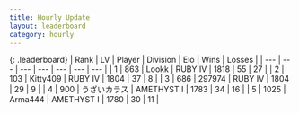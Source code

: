 ```yaml
---
title: Hourly Update
layout: leaderboard
category: hourly
---
```


{: .leaderboard}
| Rank | LV | Player | Division | Elo | Wins | Losses |
| --- | --- | --- | --- | --- | --- | --- |
| <span data-change="0">1</span> | 863 | <span title="ID: 675058">Lookk</span> | RUBY IV | <span data-change="0">1818</span> | <span data-change="0">55</span> | <span data-change="0">27</span> |
| <span data-change="0">2</span> | 103 | <span title="ID: 459203">Kitty409</span> | RUBY IV | <span data-change="0">1804</span> | <span data-change="0">37</span> | <span data-change="0">8</span> |
| <span data-change="0">3</span> | 686 | <span title="ID: 544038">297974</span> | RUBY IV | <span data-change="19">1804</span> | <span data-change="3">29</span> | <span data-change="1">9</span> |
| <span data-change="9">4</span> | 900 | <span title="ID: 523916">うざいカラス</span> | AMETHYST I | <span data-change="76">1783</span> | <span data-change="8">34</span> | <span data-change="2">16</span> |
| <span data-change="-1">5</span> | 1025 | <span title="ID: 1034">Arma444</span> | AMETHYST I | <span data-change="0">1780</span> | <span data-change="0">30</span> | <span data-change="0">11</span> |